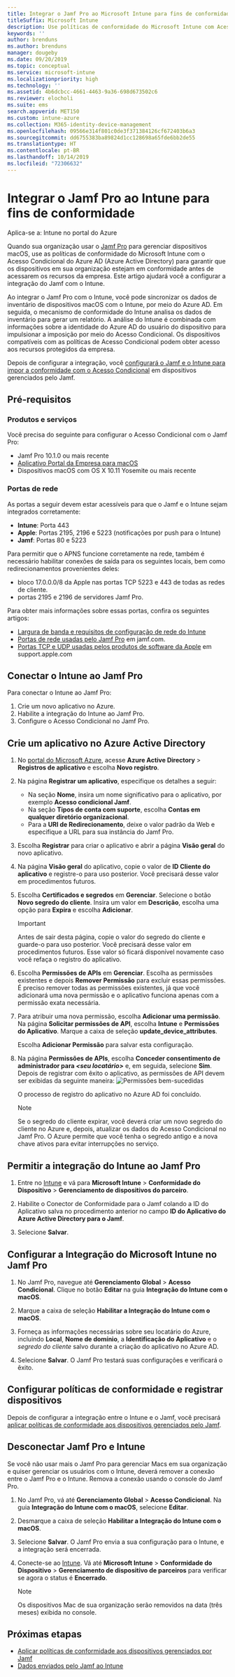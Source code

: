 ```yaml
---
title: Integrar o Jamf Pro ao Microsoft Intune para fins de conformidade
titleSuffix: Microsoft Intune
description: Use políticas de conformidade do Microsoft Intune com Acesso Condicional do Azure Active Directory para ajudar a proteger e integrar dispositivos gerenciados pelo Jamf.
keywords: ''
author: brenduns
ms.author: brenduns
manager: dougeby
ms.date: 09/20/2019
ms.topic: conceptual
ms.service: microsoft-intune
ms.localizationpriority: high
ms.technology: ''
ms.assetid: 4b6dcbcc-4661-4463-9a36-698d673502c6
ms.reviewer: elocholi
ms.suite: ems
search.appverid: MET150
ms.custom: intune-azure
ms.collection: M365-identity-device-management
ms.openlocfilehash: 09566e314f801c0de3f371384126cf672403b6a3
ms.sourcegitcommit: dd6755383ba89824d1cc128698a65fde6bb2de55
ms.translationtype: HT
ms.contentlocale: pt-BR
ms.lasthandoff: 10/14/2019
ms.locfileid: "72306632"
---
```

# <a name="integrate-jamf-pro-with-intune-for-compliance"></a>Integrar o Jamf Pro ao Intune para fins de conformidade

Aplica-se a: Intune no portal do Azure

Quando sua organização usar o [Jamf Pro](https://www.jamf.com) para gerenciar dispositivos macOS, use as políticas de conformidade do Microsoft Intune com o Acesso Condicional do Azure AD (Azure Active Directory) para garantir que os dispositivos em sua organização estejam em conformidade antes de acessarem os recursos da empresa. Este artigo ajudará você a configurar a integração do Jamf com o Intune.

Ao integrar o Jamf Pro com o Intune, você pode sincronizar os dados de inventário de dispositivos macOS com o Intune, por meio do Azure AD. Em seguida, o mecanismo de conformidade do Intune analisa os dados de inventário para gerar um relatório. A análise do Intune é combinada com informações sobre a identidade do Azure AD do usuário do dispositivo para impulsionar a imposição por meio do Acesso Condicional. Os dispositivos compatíveis com as políticas de Acesso Condicional podem obter acesso aos recursos protegidos da empresa.

Depois de configurar a integração, você [configurará o Jamf e o Intune para impor a conformidade com o Acesso Condicional](conditional-access-assign-jamf.md) em dispositivos gerenciados pelo Jamf.  


## <a name="prerequisites"></a>Pré-requisitos

### <a name="products-and-services"></a>Produtos e serviços
Você precisa do seguinte para configurar o Acesso Condicional com o Jamf Pro:

- Jamf Pro 10.1.0 ou mais recente
- [Aplicativo Portal da Empresa para macOS](https://aka.ms/macoscompanyportal)
- Dispositivos macOS com OS X 10.11 Yosemite ou mais recente

### <a name="network-ports"></a>Portas de rede
<!-- source: https://support.microsoft.com/en-us/help/4519171/troubleshoot-problems-when-integrating-jamf-with-microsoft-intune -->
As portas a seguir devem estar acessíveis para que o Jamf e o Intune sejam integrados corretamente: 
- **Intune**: Porta 443
- **Apple**: Portas 2195, 2196 e 5223 (notificações por push para o Intune)
- **Jamf**: Portas 80 e 5223

Para permitir que o APNS funcione corretamente na rede, também é necessário habilitar conexões de saída para os seguintes locais, bem como redirecionamentos provenientes deles:
- bloco 17.0.0.0/8 da Apple nas portas TCP 5223 e 443 de todas as redes de cliente.   
- portas 2195 e 2196 de servidores Jamf Pro.  

Para obter mais informações sobre essas portas, confira os seguintes artigos:  
- [Largura de banda e requisitos de configuração de rede do Intune](../fundamentals/network-bandwidth-use.md)
- [Portas de rede usadas pelo Jamf Pro](https://www.jamf.com/jamf-nation/articles/34/network-ports-used-by-jamf-pro) em jamf.com.
- [Portas TCP e UDP usadas pelos produtos de software da Apple](https://support.apple.com/HT202944) em support.apple.com


## <a name="connect-intune-to-jamf-pro"></a>Conectar o Intune ao Jamf Pro

Para conectar o Intune ao Jamf Pro:

1. Crie um novo aplicativo no Azure.
2. Habilite a integração do Intune ao Jamf Pro.
3. Configure o Acesso Condicional no Jamf Pro.

## <a name="create-an-application-in-azure-active-directory"></a>Crie um aplicativo no Azure Active Directory

1. No [portal do Microsoft Azure](https://portal.azure.com), acesse **Azure Active Directory** > **Registros de aplicativo** e escolha **Novo registro**. 

2. Na página **Registrar um aplicativo**, especifique os detalhes a seguir:
   - Na seção **Nome**, insira um nome significativo para o aplicativo, por exemplo **Acesso condicional Jamf**.
   - Na seção **Tipos de conta com suporte**, escolha **Contas em qualquer diretório organizacional**. 
   - Para a **URI de Redirecionamento**, deixe o valor padrão da Web e especifique a URL para sua instância do Jamf Pro.  

3. Escolha **Registrar** para criar o aplicativo e abrir a página **Visão geral** do novo aplicativo.  

4. Na página **Visão geral** do aplicativo, copie o valor de **ID Cliente do aplicativo** e registre-o para uso posterior. Você precisará desse valor em procedimentos futuros.  

5. Escolha **Certificados e segredos** em **Gerenciar**. Selecione o botão **Novo segredo do cliente**. Insira um valor em **Descrição**, escolha uma opção para **Expira** e escolha **Adicionar**.

   > [!IMPORTANT]  
   > Antes de sair desta página, copie o valor do segredo do cliente e guarde-o para uso posterior. Você precisará desse valor em procedimentos futuros. Esse valor só ficará disponível novamente caso você refaça o registro do aplicativo.  

6. Escolha **Permissões de APIs** em **Gerenciar**. Escolha as permissões existentes e depois **Remover Permissão** para excluir essas permissões. É preciso remover todas as permissões existentes, já que você adicionará uma nova permissão e o aplicativo funciona apenas com a permissão exata necessária.  

7. Para atribuir uma nova permissão, escolha **Adicionar uma permissão**. Na página **Solicitar permissões de API**, escolha **Intune** e **Permissões do Aplicativo**. Marque a caixa de seleção **update_device_attributes**.  

   Escolha **Adicionar Permissão** para salvar esta configuração.  

8. Na página **Permissões de APIs**, escolha **Conceder consentimento de administrador para *\<seu locatário>*** e, em seguida, selecione **Sim**.  Depois de registrar com êxito o aplicativo, as permissões de API devem ser exibidas da seguinte maneira: ![Permissões bem-sucedidas](./media/conditional-access-integrate-jamf/sucessfull-app-registration.png)

   O processo de registro do aplicativo no Azure AD foi concluído.


    > [!NOTE]
    > Se o segredo do cliente expirar, você deverá criar um novo segredo do cliente no Azure e, depois, atualizar os dados do Acesso Condicional no Jamf Pro. O Azure permite que você tenha o segredo antigo e a nova chave ativos para evitar interrupções no serviço.

## <a name="enable-intune-to-integrate-with-jamf-pro"></a>Permitir a integração do Intune ao Jamf Pro

1. Entre no [Intune](https://go.microsoft.com/fwlink/?linkid=2090973) e vá para **Microsoft Intune** > **Conformidade do Dispositivo** > **Gerenciamento de dispositivos do parceiro**.

2. Habilite o Conector de Conformidade para o Jamf colando a ID do Aplicativo salva no procedimento anterior no campo **ID do Aplicativo do Azure Active Directory para o Jamf**.

3. Selecione **Salvar**.

## <a name="configure-microsoft-intune-integration-in-jamf-pro"></a>Configurar a Integração do Microsoft Intune no Jamf Pro

1. No Jamf Pro, navegue até **Gerenciamento Global** > **Acesso Condicional**. Clique no botão **Editar** na guia **Integração do Intune com o macOS**.

2. Marque a caixa de seleção **Habilitar a Integração do Intune com o macOS**.

3. Forneça as informações necessárias sobre seu locatário do Azure, incluindo **Local**, **Nome de domínio**, a **Identificação do Aplicativo** e o *segredo do cliente* salvo durante a criação do aplicativo no Azure AD.  

4. Selecione **Salvar**. O Jamf Pro testará suas configurações e verificará o êxito.

## <a name="set-up-compliance-policies-and-register-devices"></a>Configurar políticas de conformidade e registrar dispositivos

Depois de configurar a integração entre o Intune e o Jamf, você precisará [aplicar políticas de conformidade aos dispositivos gerenciados pelo Jamf](conditional-access-assign-jamf.md).


## <a name="disconnect-jamf-pro-and-intune"></a>Desconectar Jamf Pro e Intune 

Se você não usar mais o Jamf Pro para gerenciar Macs em sua organização e quiser gerenciar os usuários com o Intune, deverá remover a conexão entre o Jamf Pro e o Intune. Remova a conexão usando o console do Jamf Pro. 

1. No Jamf Pro, vá até **Gerenciamento Global** > **Acesso Condicional**. Na guia **Integração do Intune com o macOS**, selecione **Editar**.
2. Desmarque a caixa de seleção **Habilitar a Integração do Intune com o macOS**.
3. Selecione **Salvar**. O Jamf Pro envia a sua configuração para o Intune, e a integração será encerrada.
4. Conecte-se ao [Intune](https://go.microsoft.com/fwlink/?linkid=2090973). Vá até **Microsoft Intune** > **Conformidade do Dispositivo** > **Gerenciamento de dispositivo de parceiros** para verificar se agora o status é **Encerrado**. 

   > [!NOTE]
   > Os dispositivos Mac de sua organização serão removidos na data (três meses) exibida no console. 

## <a name="next-steps"></a>Próximas etapas

- [Aplicar políticas de conformidade aos dispositivos gerenciados por Jamf](conditional-access-assign-jamf.md)
- [Dados enviados pelo Jamf ao Intune](data-jamf-sends-to-intune.md)
